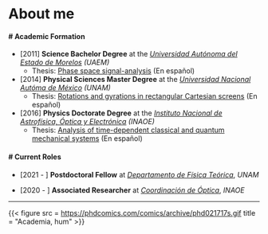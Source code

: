 # About me


#### # Academic Formation

* [2011] **Science Bachelor Degree** at the [_Universidad Autónoma del Estado de Morelos_](https://www.uaem.mx/) _(UAEM)_
  * Thesis: [Phase space signal-analysis](http://dx.doi.org/10.13140/RG.2.1.3969.5122) (En español)
* [2014] **Physical Sciences Master Degree** at the [_Universidad Nacional Autóma de México_](https://www.unam.mx/) _(UNAM)_
  * Thesis: [Rotations and gyrations in rectangular Cartesian screens](http://dx.doi.org/10.13140/RG.2.1.2019.2887) (En español)
* [2016] **Physics Doctorate Degree** at the [_Instituto Nacional de Astrofísica, Óptica y Electrónica_](https://www.inaoep.mx/) _(INAOE)_
  * Thesis: [Analysis of time-dependent classical and quantum mechanical systems](http://dx.doi.org/10.13140/RG.2.1.2019.2887) (En español)

#### # Current Roles

* [2021 - ] **Postdoctoral Fellow** at [_Departamento de Física Teórica_](https://www.fis.unam.mx/areas/13/fisica-teorica-y-computacional), _UNAM_

* [2020 - ] **Associated Researcher** at [_Coordinación de Óptica_](https://www-optica.inaoep.mx/), _INAOE_

---

{{< figure src = https://phdcomics.com/comics/archive/phd021717s.gif title = "Academia, hum" >}}


